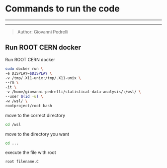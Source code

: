 # Commands to run the code

---

---

>Author: Giovanni Pedrelli


## Run ROOT CERN docker

Run ROOT CERN docker
```bash
sudo docker run \
-e DISPLAY=$DISPLAY \
-v /tmp/.X11-unix:/tmp/.X11-unix \
--rm \
-it \
-v /home/giovanni-pedrelli/statistical-data-analysis/:/wsl/ \
--user $(id -u) \
-w /wsl/ \
rootproject/root bash
```

move to the correct directory
```bash
cd /wsl
```

move to the directory you want
```bash
cd ...
```

execute the file with root
```bash
root filename.C
```